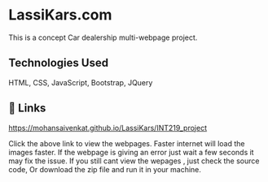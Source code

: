 
# LassiKars.com

This is a concept Car dealership multi-webpage project.




## Technologies Used

HTML,
CSS,
JavaScript,
Bootstrap,
JQuery




## 🔗 Links
https://mohansaivenkat.github.io/LassiKars/INT219_project

Click the above link to view the webpages.
Faster internet will load the images faster.
If the webpage is giving an error just wait a few seconds it may fix the issue.
If you still cant view the wepages , just check the source code, Or download the zip file and run it in your machine.



